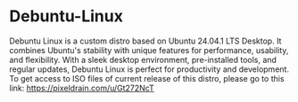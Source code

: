 # Debuntu-Linux
Debuntu Linux is a custom distro based on Ubuntu 24.04.1 LTS Desktop. It combines Ubuntu's stability with unique features for performance, usability, and flexibility. With a sleek desktop environment, pre-installed tools, and regular updates, Debuntu Linux is perfect for productivity and development.
To get access to ISO files of current release of this distro, please go to this link: https://pixeldrain.com/u/Gt272NcT
